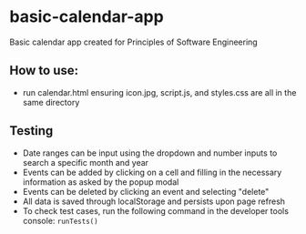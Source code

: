 # basic-calendar-app
Basic calendar app created for Principles of Software Engineering

## How to use:
- run calendar.html ensuring icon.jpg, script.js, and styles.css are all in the same directory

## Testing
- Date ranges can be input using the dropdown and number inputs to search a specific month and year
- Events can be added by clicking on a cell and filling in the necessary information as asked by the popup modal
- Events can be deleted by clicking an event and selecting "delete"
- All data is saved through localStorage and persists upon page refresh
- To check test cases, run the following command in the developer tools console: `runTests()`
